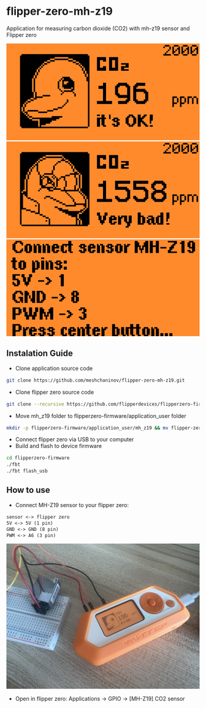 # flipper-zero-mh-z19
Application for measuring carbon dioxide (CO2) with mh-z19 sensor and Flipper zero

![Ok ppm](assets/Ok.png)
![Very bad ppm](assets/Very.png)
![Setup](assets/setup.png)



## Instalation Guide
- Clone application source code
```bash
git clone https://github.com/meshchaninov/flipper-zero-mh-z19.git
```
- Clone flipper zero source code
```bash
git clone --recursive https://github.com/flipperdevices/flipperzero-firmware.git
```
- Move mh_z19 folder to flipperzero-firmware/application_user folder
```bash
mkdir -p flipperzero-firmware/application_user/mh_z19 && mv flipper-zero-mh-z19/* flipperzero-firmware/application_user/mh_z19
```
- Connect flipper zero via USB to your computer
- Build and flash to device firmware
```bash
cd flipperzero-firmware
./fbt
./fbt flash_usb
```

## How to use
- Connect MH-Z19 sensor to your flipper zero:
```
sensor <-> flipper zero
5V <-> 5V (1 pin)
GND <-> GND (8 pin)
PWM <-> A6 (3 pin)
```
![setup](assets/setup2.jpeg)
- Open in flipper zero:
Applications -> GPIO -> [MH-Z19] CO2 sensor
